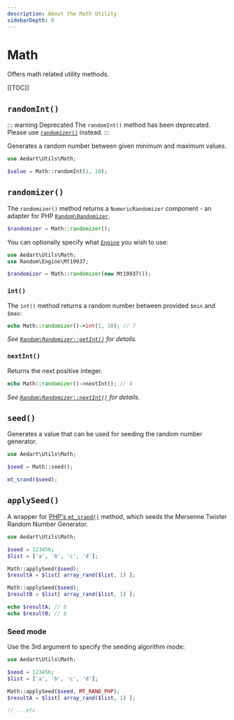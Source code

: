 ```yaml
---
description: About the Math Utility
sidebarDepth: 0
---
```


# Math

Offers math related utility methods.

[[TOC]]

## `randomInt()`

::: warning Deprecated
The `randomInt()` method has been deprecated. Please use [`randomizer()`](#randomizer) instead.
:::

Generates a random number between given minimum and maximum values.

```php
use Aedart\Utils\Math;

$value = Math::randomInt(1, 10);
```

## `randomizer()`

The `randomizer()` method returns a `NumericRandomizer` component - an adapter for PHP [`Random\Randomizer`](https://www.php.net/manual/en/class.random-randomizer.php).  

```php
$randomizer = Math::randomizer();
```

You can optionally specify what [`Engine`](https://www.php.net/manual/en/class.random-engine.php) you wish to use:

```php
use Aedart\Utils\Math;
use Random\Engine\Mt19937;

$randomizer = Math::randomizer(new Mt19937());
```

### `int()`

The `ìnt()` method returns a random number between provided `$min` and `$max`:

```php
echo Math::randomizer()->int(1, 10); // 7
```

_See [`Random\Randomizer::getInt()`](https://www.php.net/manual/en/random-randomizer.getint.php) for details._

### `nextInt()`

Returns the next positive integer.

```php
echo Math::randomizer()->nextInt(); // 4
```

_See [`Random\Randomizer::nextInt()`](https://www.php.net/manual/en/random-randomizer.nextint.php) for details._

## `seed()`

Generates a value that can be used for seeding the random number generator.

```php
use Aedart\Utils\Math;

$seed = Math::seed();

mt_srand($seed);
```

## `applySeed()`

A wrapper for [PHP's `mt_srand()`](https://www.php.net/manual/en/function.mt-srand) method, which seeds the Mersenne Twister Random Number Generator.

```php
use Aedart\Utils\Math;

$seed = 123456;
$list = ['a', 'b', 'c', 'd'];

Math::applySeed($seed);
$resultA = $list[ array_rand($list, 1) ];

Math::applySeed($seed);
$resultB = $list[ array_rand($list, 1) ];

echo $resultA; // b
echo $resultB; // b
```

### Seed mode

Use the 3rd argument to specify the seeding algorithm mode: 

```php
use Aedart\Utils\Math;

$seed = 123456;
$list = ['a', 'b', 'c', 'd'];

Math::applySeed($seed, MT_RAND_PHP);
$resultA = $list[ array_rand($list, 1) ];

// ...etc
```
